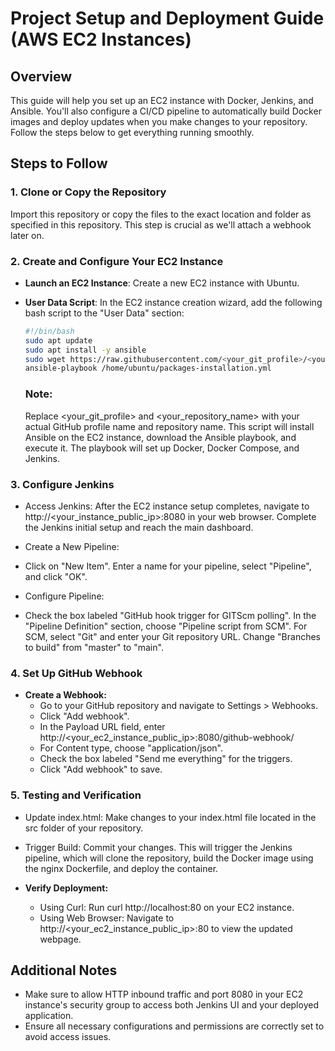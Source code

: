 # Project Setup and Deployment Guide (AWS EC2 Instances)

## Overview

This guide will help you set up an EC2 instance with Docker, Jenkins, and Ansible. You'll also configure a CI/CD pipeline to automatically build Docker images and deploy updates when you make changes to your repository. Follow the steps below to get everything running smoothly.

## Steps to Follow

### 1. Clone or Copy the Repository

Import this repository or copy the files to the exact location and folder as specified in this repository. This step is crucial as we'll attach a webhook later on.

### 2. Create and Configure Your EC2 Instance

- **Launch an EC2 Instance**: Create a new EC2 instance with Ubuntu.

- **User Data Script**: In the EC2 instance creation wizard, add the following bash script to the "User Data" section:

  ```bash
  #!/bin/bash
  sudo apt update
  sudo apt install -y ansible
  sudo wget https://raw.githubusercontent.com/<your_git_profile>/<your_repository_name>/main/ansible/packages-installation.yml -O /home/ubuntu/packages-installation.yml
  ansible-playbook /home/ubuntu/packages-installation.yml
  ```

  ### Note:
  Replace <your_git_profile> and <your_repository_name> with your actual GitHub profile name and repository name. This script will install Ansible on the EC2 instance, download the Ansible playbook, and execute it. The playbook will set up Docker, Docker Compose, and Jenkins.

### 3. Configure Jenkins
- Access Jenkins: After the EC2 instance setup completes, navigate to http://<your_instance_public_ip>:8080 in your web browser. Complete the Jenkins initial setup and reach the main dashboard.
- Create a New Pipeline:
- Click on "New Item".
Enter a name for your pipeline, select "Pipeline", and click "OK".
- Configure Pipeline:

- Check the box labeled "GitHub hook trigger for GITScm polling".
In the "Pipeline Definition" section, choose "Pipeline script from SCM".
For SCM, select "Git" and enter your Git repository URL.
Change "Branches to build" from "master" to "main".

### 4. Set Up GitHub Webhook
- **Create a Webhook:**
  - Go to your GitHub repository and navigate to Settings > Webhooks.
  - Click "Add webhook".
  - In the Payload URL field, enter http://<your_ec2_instance_public_ip>:8080/github-webhook/
  - For Content type, choose "application/json".
  - Check the box labeled "Send me everything" for the triggers.
  - Click "Add webhook" to save.

### 5. Testing and Verification
- Update index.html: Make changes to your index.html file located in the src folder of your repository.

- Trigger Build: Commit your changes. This will trigger the Jenkins pipeline, which will clone the repository, build the Docker image using the nginx Dockerfile, and deploy the container.

- **Verify Deployment:**

   - Using Curl: Run curl http://localhost:80 on your EC2 instance.
   - Using Web Browser: Navigate to http://<your_ec2_instance_public_ip>:80 to view the updated webpage.
 
## Additional Notes
  - Make sure to allow HTTP inbound traffic and port 8080 in your EC2 instance's security group to access both Jenkins UI and your deployed application.
  - Ensure all necessary configurations and permissions are correctly set to avoid access issues.
